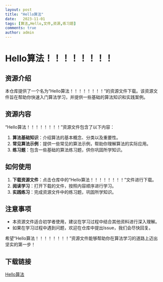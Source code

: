 ```yaml
---
layout: post
title: "Hello算法"
date:   2023-11-01
tags: [算法,Hello,文件,资源,练习题]
comments: true
author: admin
---
```

# Hello算法！！！！！！！！

## 资源介绍

本仓库提供了一个名为“Hello算法！！！！！！！！”的资源文件下载。该资源文件旨在帮助你快速入门算法学习，并提供一些基础的算法知识和实践案例。

## 资源内容

“Hello算法！！！！！！！！”资源文件包含了以下内容：

1. **算法基础知识**：介绍算法的基本概念、分类以及重要性。
2. **常见算法示例**：提供一些常见的算法示例，帮助你理解算法的实际应用。
3. **练习题**：包含一些基础的算法练习题，供你巩固所学知识。

## 如何使用

1. **下载资源文件**：点击仓库中的“Hello算法！！！！！！！！”文件进行下载。
2. **阅读学习**：打开下载的文件，按照内容顺序进行学习。
3. **实践练习**：完成资源文件中的练习题，巩固所学知识。

## 注意事项

- 本资源文件适合初学者使用，建议在学习过程中结合其他资料进行深入理解。
- 如果在学习过程中遇到问题，欢迎在仓库中提出Issue，我们会尽快回复。

希望“Hello算法！！！！！！！！”资源文件能够帮助你在算法学习的道路上迈出坚实的第一步！

## 下载链接

[Hello算法](https://pan.quark.cn/s/5405bc87e9bd)